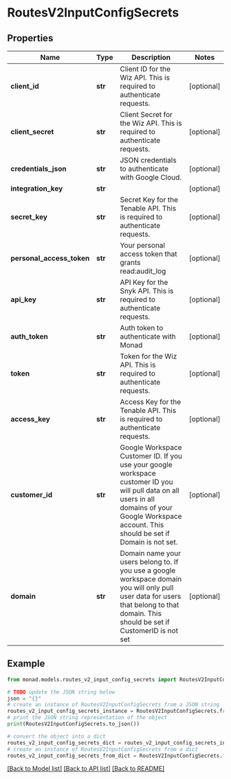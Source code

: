 # RoutesV2InputConfigSecrets


## Properties

Name | Type | Description | Notes
------------ | ------------- | ------------- | -------------
**client_id** | **str** | Client ID for the Wiz API. This is required to authenticate requests. | [optional] 
**client_secret** | **str** | Client Secret for the Wiz API. This is required to authenticate requests. | [optional] 
**credentials_json** | **str** | JSON credentials to authenticate with Google Cloud. | [optional] 
**integration_key** | **str** |  | [optional] 
**secret_key** | **str** | Secret Key for the Tenable API. This is required to authenticate requests. | [optional] 
**personal_access_token** | **str** | Your personal access token that grants read:audit_log | [optional] 
**api_key** | **str** | API Key for the Snyk API. This is required to authenticate requests. | [optional] 
**auth_token** | **str** | Auth token to authenticate with Monad | [optional] 
**token** | **str** | Token for the Wiz API. This is required to authenticate requests. | [optional] 
**access_key** | **str** | Access Key for the Tenable API. This is required to authenticate requests. | [optional] 
**customer_id** | **str** | Google Workspace Customer ID. If you use your google workspace customer ID you will pull data on all users in all domains of your Google Workspace account. This should be set if Domain is not set. | [optional] 
**domain** | **str** | Domain name your users belong to. If you use a google workspace domain you will only pull user data for users that belong to that domain. This should be set if CustomerID is not set | [optional] 

## Example

```python
from monad.models.routes_v2_input_config_secrets import RoutesV2InputConfigSecrets

# TODO update the JSON string below
json = "{}"
# create an instance of RoutesV2InputConfigSecrets from a JSON string
routes_v2_input_config_secrets_instance = RoutesV2InputConfigSecrets.from_json(json)
# print the JSON string representation of the object
print(RoutesV2InputConfigSecrets.to_json())

# convert the object into a dict
routes_v2_input_config_secrets_dict = routes_v2_input_config_secrets_instance.to_dict()
# create an instance of RoutesV2InputConfigSecrets from a dict
routes_v2_input_config_secrets_from_dict = RoutesV2InputConfigSecrets.from_dict(routes_v2_input_config_secrets_dict)
```
[[Back to Model list]](../README.md#documentation-for-models) [[Back to API list]](../README.md#documentation-for-api-endpoints) [[Back to README]](../README.md)


